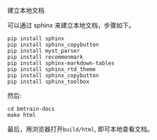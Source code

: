 建立本地文档

可以通过 sphinx 来建立本地文档，步骤如下。 

```
pip install sphinx
pip install sphinx_copybutton
pip install myst_parser
pip install recommonmark
pip install sphinx-markdown-tables
pip install sphinx_rtd_theme
pip install sphinx_copybutton
pip install sphinx_toolbox
```

然后:
```
cd bmtrain-docs
make html
```
最后，用浏览器打开`build/html`, 即可本地查看文档。 
